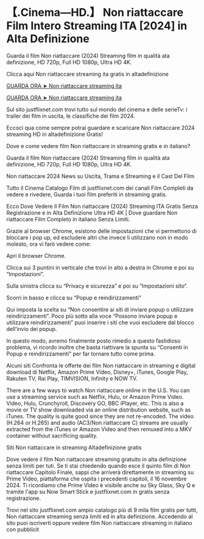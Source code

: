 # 【.Cinema—HD.】 Non riattaccare Film Intero Streaming ITA [2024] in Alta Definizione
Guarda il film Non riattaccare (2024) Streaming film in qualità ata definizione, HD 720p, Full HD 1080p, Ultra HD 4K.

Clicca aqui Non riattaccare streaming ita gratis in altadefinizione

[GUARDA ORA ➤ Non riattaccare streaming ita](https://www.megavids.online/movie/1208159/non-riattaccare.html?gitr)

[GUARDA ORA ➤ Non riattaccare streaming ita](https://www.megavids.online/movie/1208159/non-riattaccare.html?gitr)

Sul sito justflixnet.com trovi tutto sul mondo del cinema e delle serieTv: i trailer dei film in uscita, le classifiche dei film 2024.

Eccoci qua come sempre potrai guardare e scaricare Non riattaccare 2024 streaming HD in altadefinizione Gratis!

Dove e come vedere film Non riattaccare in streaming gratis e in italiano?

Guarda il film Non riattaccare (2024) Streaming film in qualità ata definizione, HD 720p, Full HD 1080p, Ultra HD 4K.

Non riattaccare 2024 News su Uscita, Trama e Streaming e il Cast Del Film

Tutto il Cinema Catalogo Film di justflixnet.com dei canali Film Completi da vedere e rivedere, Guarda i tuoi film preferiti in streaming gratis.

Ecco Dove Vedere Il Film Non riattaccare (2024) Streaming ITA Gratis Senza Registrazione e in Alta Definizione Ultra HD 4K | Dove guardare Non riattaccare Film Completo in italiano Senza Limiti.

Grazie al browser Chrome, esistono delle impostazioni che vi permettono di bloccare i pop up, ed escludere altri che invece li utilizzano non in modo molesto, ora vi farò vedere come:

Apri il browser Chrome.

Clicca sui 3 puntini in verticale che trovi in alto a destra in Chrome e poi su “Impostazioni”.

Sulla sinistra clicca su “Privacy e sicurezza” e poi su “Impostazioni sito“.

Scorri in basso e clicca su “Popup e reindirizzamenti”

Qui imposta la scelta su “Non consentire ai siti di inviare popup o utilizzare reindirizzamenti”. Poco più sotto alla voce “Possono inviare popup e utilizzare reindirizzamenti” puoi inserire i siti che vuoi escludere dal blocco dell’invio dei popup.

In questo modo, avremo finalmente posto rimedio a questo fastidioso problema, vi ricordo inoltre che basta riattivare la spunta su “Consenti in Popup e reindirizzamenti” per far tornare tutto come prima.

Alcuni siti Confronta le offerte dei film Non riattaccare in streaming e digital download di Netflix, Amazon Prime Video, Disney+, iTunes, Google Play, Rakuten TV, Rai Play, TIMVISION, Infinity e NOW TV.

There are a few ways to watch Non riattaccare online in the U.S. You can use a streaming service such as Netflix, Hulu, or Amazon Prime Video. Video, Hulu, Crunchyroll, Discovery GO, BBC iPlayer, etc. This is also a movie or TV show downloaded via an online distribution website, such as iTunes. The quality is quite good since they are not re-encoded. The video (H.264 or H.265) and audio (AC3/Non riattaccare C) streams are usually extracted from the iTunes or Amazon Video and then remuxed into a MKV container without sacrificing quality.

Siti Non riattaccare in streaming Altadefinizione gratis

Dove vedere il film Non riattaccare streaming gratuito in alta definizione senza limiti per tuti. Se ti stai chiedendo quando esce il quinto film di Non riattaccare Capitolo Finale, sappi che arriverà direttamente in streaming su Prime Video, piattaforma che ospita i precedenti capitoli, il 16 novembre 2024. Ti ricordiamo che Prime Video è visibile anche su Sky Glass, Sky Q e tramite l'app su Now Smart Stick e justflixnet.com in gratis senza registrazione.

Trovi nel sito justflixnet.com ampio catalogo più di 9 mila film gratis per tutti, Non riattaccare streaming senza limiti ed in alta definizione. Accedendo al sito puoi iscriverti oppure vedere film Non riattaccare streaming in italiano con pubblicit
